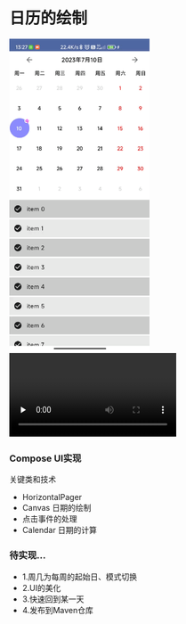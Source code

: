 # 日历的绘制
<img src="./art/calendar.gif" width="50%">
<video id="video" controls="" preload="none">
      <source id="mp4" src="./art/video.mp4" type="video/mp4">
</video>


### Compose UI实现
关键类和技术
- HorizontalPager
- Canvas 日期的绘制
- 点击事件的处理
- Calendar 日期的计算

### 待实现...
   - 1.周几为每周的起始日、模式切换
   - 2.UI的美化
   - 3.快速回到某一天
   - 4.发布到Maven仓库

